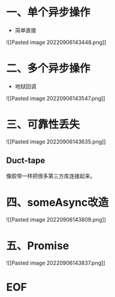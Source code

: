 # 一、单个异步操作

- 简单直接

![[Pasted image 20220906143448.png]]


# 二、多个异步操作

- 地狱回调

![[Pasted image 20220906143547.png]]


# 三、可靠性丢失

![[Pasted image 20220906143635.png]]

## Duct-tape

像胶带一样把很多第三方库连接起来。


# 四、someAsync改造

![[Pasted image 20220906143809.png]]


# 五、Promise

![[Pasted image 20220906143837.png]]



# EOF
